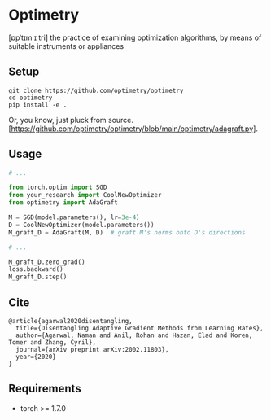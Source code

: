 Optimetry
=========

[ɒpˈtɪm ɪ tri] the practice of examining optimization algorithms, by means of suitable instruments or appliances

Setup
-----
```
git clone https://github.com/optimetry/optimetry
cd optimetry
pip install -e .
```

Or, you know, just pluck from source. [https://github.com/optimetry/optimetry/blob/main/optimetry/adagraft.py].

Usage
-----
```python
# ...

from torch.optim import SGD
from your_research import CoolNewOptimizer
from optimetry import AdaGraft

M = SGD(model.parameters(), lr=3e-4)
D = CoolNewOptimizer(model.parameters())
M_graft_D = AdaGraft(M, D)  # graft M's norms onto D's directions

# ...

M_graft_D.zero_grad()
loss.backward()
M_graft_D.step()
```

Cite
----
```
@article{agarwal2020disentangling,
  title={Disentangling Adaptive Gradient Methods from Learning Rates},
  author={Agarwal, Naman and Anil, Rohan and Hazan, Elad and Koren, Tomer and Zhang, Cyril},
  journal={arXiv preprint arXiv:2002.11803},
  year={2020}
}
```

Requirements
------------
- torch >= 1.7.0
